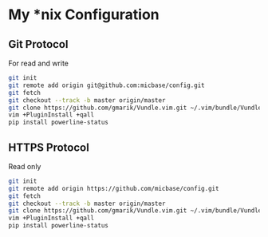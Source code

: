 My *nix Configuration
======

Git Protocol
---
For read and write
```bash
git init
git remote add origin git@github.com:micbase/config.git
git fetch
git checkout --track -b master origin/master
git clone https://github.com/gmarik/Vundle.vim.git ~/.vim/bundle/Vundle.vim
vim +PluginInstall +qall
pip install powerline-status
```


HTTPS Protocol
---
Read only
```bash
git init
git remote add origin https://github.com/micbase/config.git
git fetch
git checkout --track -b master origin/master
git clone https://github.com/gmarik/Vundle.vim.git ~/.vim/bundle/Vundle.vim
vim +PluginInstall +qall
pip install powerline-status
```
